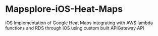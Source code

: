 # Mapsplore-iOS-Heat-Maps

iOS Implementation of Google Heat Maps integrating with AWS lambda functions and RDS through iOS using custom built APIGateway API
